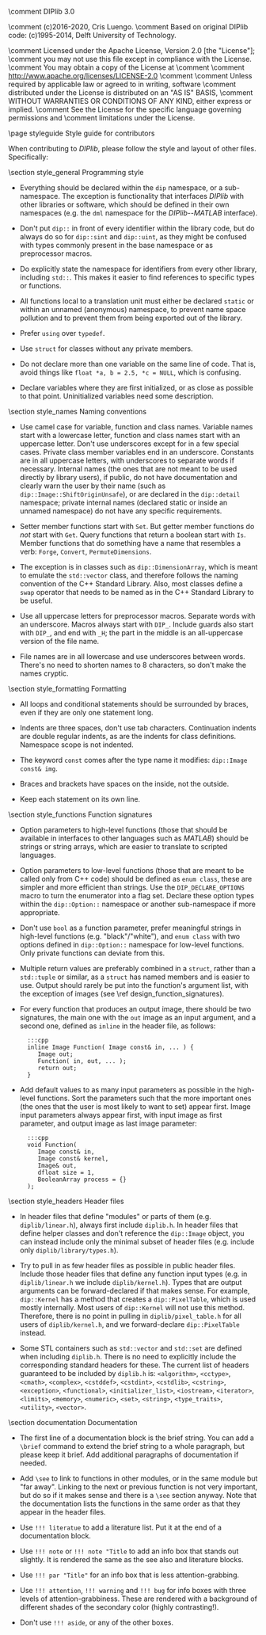 \comment DIPlib 3.0

\comment (c)2016-2020, Cris Luengo.
\comment Based on original DIPlib code: (c)1995-2014, Delft University of Technology.

\comment Licensed under the Apache License, Version 2.0 [the "License"];
\comment you may not use this file except in compliance with the License.
\comment You may obtain a copy of the License at
\comment
\comment    http://www.apache.org/licenses/LICENSE-2.0
\comment
\comment Unless required by applicable law or agreed to in writing, software
\comment distributed under the License is distributed on an "AS IS" BASIS,
\comment WITHOUT WARRANTIES OR CONDITIONS OF ANY KIND, either express or implied.
\comment See the License for the specific language governing permissions and
\comment limitations under the License.


\page styleguide Style guide for contributors

When contributing to *DIPlib*, please follow the style and layout of other files.
Specifically:

\section style_general Programming style

- Everything should be declared within the `dip` namespace, or a sub-namespace. The
  exception is functionality that interfaces *DIPlib* with other libraries or software,
  which should be defined in their own namespaces (e.g. the `dml` namespace for the
  *DIPlib--MATLAB* interface).

- Don't put `dip::` in front of every identifier within the library code, but do always
  do so for `dip::sint` and `dip::uint`, as they might be confused with types commonly
  present in the base namespace or as preprocessor macros.

- Do explicitly state the namespace for identifiers from every other library, including
  `std::`. This makes it easier to find references to specific types or functions.

- All functions local to a translation unit must either be declared `static` or within
  an unnamed (anonymous) namespace, to prevent name space pollution and to prevent
  them from being exported out of the library.

- Prefer `using` over `typedef`.

- Use `struct` for classes without any private members.

- Do not declare more than one variable on the same line of code. That is, avoid things
  like `float *a, b = 2.5, *c = NULL`, which is confusing.

- Declare variables where they are first initialized, or as close as possible to that
  point. Uninitialized variables need some description.

\section style_names Naming conventions

- Use camel case for variable, function and class names. Variable names start with
  a lowercase letter, function and class names start with an uppercase letter. Don't
  use underscores except for in a few special cases. Private class member variables
  end in an underscore. Constants are in all uppercase letters, with underscores to
  separate words if necessary. Internal names (the ones that are not meant to be used
  directly by library users), if public, do not have documentation and clearly
  warn the user by their name (such as `dip::Image::ShiftOriginUnsafe`), or are declared
  in the `dip::detail` namespace; private internal names (declared static or inside
  an unnamed namespace) do not have any specific requirements.

- Setter member functions start with `Set`. But getter member functions do *not* start
  with `Get`. Query functions that return a boolean start with `Is`. Member functions
  that do something have a name that resembles a verb: `Forge`, `Convert`, `PermuteDimensions`.

- The exception is in classes such as `dip::DimensionArray`, which is meant to emulate
  the `std::vector` class, and therefore follows the naming convention of the C++ Standard
  Library. Also, most classes define a `swap` operator that needs to be named as in
  the C++ Standard Library to be useful.

- Use all uppercase letters for preprocessor macros. Separate words with an underscore.
  Macros always start with `DIP_`. Include guards also start with `DIP_`, and end with
  `_H`; the part in the middle is an all-uppercase version of the file name.

- File names are in all lowercase and use underscores between words. There's no need
  to shorten names to 8 characters, so don't make the names cryptic.

\section style_formatting Formatting

- All loops and conditional statements should be surrounded by braces, even if they
  are only one statement long.

- Indents are three spaces, don't use tab characters. Continuation indents are double
  regular indents, as are the indents for class definitions. Namespace scope is not
  indented.

- The keyword `const` comes after the type name it modifies: `dip::Image const& img`.

- Braces and brackets have spaces on the inside, not the outside.

- Keep each statement on its own line.

\section style_functions Function signatures

- Option parameters to high-level functions (those that should be available in interfaces
  to other languages such as *MATLAB*) should be strings or string arrays, which are easier
  to translate to scripted languages.

- Option parameters to low-level functions (those that are meant to be called only from
  C++ code) should be defined as `enum class`, these are simpler and more efficient than
  strings. Use the `DIP_DECLARE_OPTIONS` macro to turn the enumerator into a flag set.
  Declare these option types within the `dip::Option::` namespace or another sub-namespace
  if more appropriate.

- Don't use `bool` as a function parameter, prefer meaningful strings in high-level functions
  (e.g. "black"/"white"), and `enum class` with two options defined in `dip::Option::`
  namespace for low-level functions. Only private functions can deviate from this.

- Multiple return values are preferably combined in a `struct`, rather than a `std::tuple`
  or similar, as a `struct` has named members and is easier to use. Output should rarely
  be put into the function's argument list, with the exception of images
  (see \ref design_function_signatures).

- For every function that produces an output image, there should be two signatures,
  the main one with the `out` image as an input argument, and a second one, defined
  as `inline` in the header file, as follows:

        :::cpp
        inline Image Function( Image const& in, ... ) {
           Image out;
           Function( in, out, ... );
           return out;
        }

- Add default values to as many input parameters as possible in the high-level functions.
  Sort the parameters such that the more important ones (the ones that the user is most likely
  to want to set) appear first. Image input parameters always appear first, with input image
  as first parameter, and output image as last image parameter:

        :::cpp
        void Function(
           Image const& in,
           Image const& kernel,
           Image& out,
           dfloat size = 1,
           BooleanArray process = {}
        );

\section style_headers Header files

- In header files that define "modules" or parts of them (e.g. `diplib/linear.h`), always
  first include `diplib.h`. In header files that define helper classes and don't reference
  the `dip::Image` object, you can instead include only the minimal subset of header files
  (e.g. include only `diplib/library/types.h`).

- Try to pull in as few header files as possible in public header files. Include those
  header files that define any function input types (e.g. in `diplib/linear.h` we include
  `diplib/kernel.h`). Types that are output arguments can be forward-declared if that
  makes sense. For example, `dip::Kernel` has a method that creates a `dip::PixelTable`,
  which is used mostly internally. Most users of `dip::Kernel` will not use this method.
  Therefore, there is no point in pulling in `diplib/pixel_table.h` for all users of
  `diplib/kernel.h`, and we forward-declare `dip::PixelTable` instead.

- Some STL containers such as `std::vector` and `std::set` are defined when including
  `diplib.h`. There is no need to explicitly include the corresponding standard headers
  for these. The current list of headers guaranteed to be included by `diplib.h` is:
  `<algorithm>`, `<cctype>`, `<cmath>`, `<complex>`, `<cstddef>`, `<cstdint>`, `<cstdlib>`,
  `<cstring>`, `<exception>`, `<functional>`, `<initializer_list>`, `<iostream>`,
  `<iterator>`, `<limits>`, `<memory>`, `<numeric>`, `<set>`, `<string>`, `<type_traits>`,
  `<utility>`, `<vector>`.

\section documentation Documentation

- The first line of a documentation block is the brief string. You can add a `\brief`
  command to extend the brief string to a whole paragraph, but please keep it brief.
  Add additional paragraphs of documentation if needed.

- Add `\see` to link to functions in other modules, or in the same module but "far away".
  Linking to the next or previous function is not very important, but do so if it makes
  sense and there is a `\see` section anyway. Note that the documentation lists the functions
  in the same order as that they appear in the header files.

- Use `!!! literatue` to add a literature list. Put it at the end of a documentation block.

- Use `!!! note` or `!!! note "Title` to add an info box that
  stands out slightly. It is rendered the same as the see also and literature blocks.

- Use `!!! par "Title"` for an info box that is less attention-grabbing.

- Use `!!! attention`, `!!! warning` and `!!! bug` for info boxes with three levels of attention-grabbiness.
  These are rendered with a background of different shades of the secondary color (highly contrasting!).

- Don't use `!!! aside`, or any of the other boxes.
